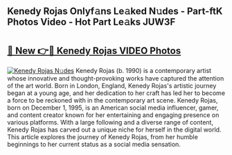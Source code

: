 ## Kenedy Rojas Onlyf𝚊ns Le𝚊ked N𝚞des - Part-ftK Photos Video - Hot Part Le𝚊ks JUW3F

# <h2><a href="http://ab86629.deff.icu/?id=Kenedy+Rojas">🔗 New 👉🔴 Kenedy Rojas VIDEO Photos</a></h2>

[![Kenedy Rojas N𝚞des](https://i.imgur.com/rIISA9y.gif)](http://ab86629.deff.icu/?id=Kenedy+Rojas)
Kenedy Rojas (b. 1990) is a contemporary artist whose innovative and thought-provoking works have captured the attention of the art world. Born in London, England, Kenedy Rojas's artistic journey began at a young age, and her dedication to her craft has led her to become a force to be reckoned with in the contemporary art scene. Kenedy Rojas, born on December 1, 1995, is an American social media influencer, gamer, and content creator known for her entertaining and engaging presence on various platforms. With a large following and a diverse range of content, Kenedy Rojas has carved out a unique niche for herself in the digital world. This article explores the journey of Kenedy Rojas, from her humble beginnings to her current status as a social media sensation.
